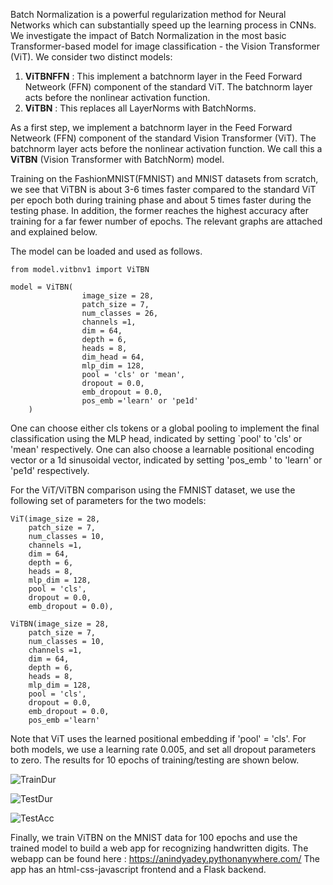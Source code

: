 
Batch Normalization is a powerful regularization method for Neural Networks which can 
substantially speed up the learning process in CNNs. We investigate the impact of Batch Normalization 
in the most basic Transformer-based model for image classification - the Vision Transformer (ViT). 
We consider two distinct models:

1. **ViTBNFFN** : This implement a batchnorm layer in the Feed Forward Netweork (FFN) component of the standard ViT. The batchnorm layer acts before the nonlinear activation function.
2. **ViTBN** : This replaces all LayerNorms with BatchNorms.

As a first step, we implement a batchnorm layer 
in the Feed Forward Netweork (FFN) component of the standard Vision Transformer (ViT). 
The batchnorm layer acts before the nonlinear activation function. We call this a 
**ViTBN** (Vision Transformer with BatchNorm) model.

Training on the FashionMNIST(FMNIST) and MNIST datasets from scratch, we see that ViTBN 
is about 3-6 times faster compared to the standard ViT per epoch both during training phase
and about 5 times faster during the testing phase. In addition, the former reaches the 
highest accuracy after training for a far fewer number of epochs. The relevant graphs are 
attached and explained below. 

The model can be loaded and used as follows. 

```
from model.vitbnv1 import ViTBN

model = ViTBN(
                image_size = 28,
                patch_size = 7,
                num_classes = 26,
                channels =1,
                dim = 64,
                depth = 6,
                heads = 8,
                dim_head = 64,
                mlp_dim = 128,
                pool = 'cls' or 'mean',
                dropout = 0.0,
                emb_dropout = 0.0,
                pos_emb ='learn' or 'pe1d'
    )
```
One can choose either cls tokens or a global pooling to implement the final classification using the MLP head, indicated 
by setting `pool' to 'cls' or 'mean' respectively. One can also choose a learnable positional encoding vector or a 1d 
sinusoidal vector, indicated by setting 'pos_emb ' to 'learn' or 'pe1d' respectively.

For the ViT/ViTBN comparison using the FMNIST dataset, we use the following set of parameters for the two models:
```
ViT(image_size = 28,
    patch_size = 7,
    num_classes = 10,
    channels =1,
    dim = 64,
    depth = 6,
    heads = 8,
    mlp_dim = 128,
    pool = 'cls',
    dropout = 0.0,
    emb_dropout = 0.0),

ViTBN(image_size = 28,
    patch_size = 7,
    num_classes = 10,
    channels =1,
    dim = 64,
    depth = 6,
    heads = 8,
    mlp_dim = 128,
    pool = 'cls',
    dropout = 0.0,
    emb_dropout = 0.0,
    pos_emb ='learn'

```
Note that ViT uses the learned positional embedding if 'pool' = 'cls'. For both models, we use a learning rate 0.005, 
and set all dropout parameters to zero. The results for 10 epochs of training/testing are shown below. 

![TrainDur](https://github.com/anindyahepth/BatchNorm_in_Transformers_CV/assets/129802283/d1a0a7fd-f6e1-4e64-8872-a1520a64460b)


![TestDur](https://github.com/anindyahepth/BatchNorm_in_Transformers_CV/assets/129802283/5d446ef1-11c7-446f-8020-9af584df01ac)

![TestAcc](https://github.com/anindyahepth/BatchNorm_in_Transformers_CV/assets/129802283/91bab246-f389-48ea-9713-793e47ff6f5b)


Finally, we train ViTBN on the MNIST data for 100 epochs and use the trained model to 
build a web app for recognizing handwritten digits. The webapp can be found 
here : https://anindyadey.pythonanywhere.com/
The app has an html-css-javascript frontend and a Flask backend. 





